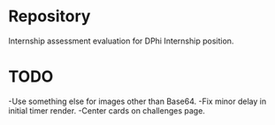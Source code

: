 # Repository
Internship assessment evaluation for DPhi Internship position.


# TODO
-Use something else for images other than Base64.
-Fix minor delay in initial timer render.
-Center cards on challenges page.
